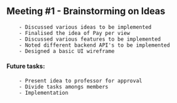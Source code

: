 ## Meeting #1 - Brainstorming on Ideas

        - Discussed various ideas to be implemented
        - Finalised the idea of Pay per view
        - Discussed various features to be implemented
        - Noted different backend API's to be implemented
        - Designed a basic UI wireframe
  
#### Future tasks:
  
        - Present idea to professor for approval
        - Divide tasks amongs members
        - Implementation
